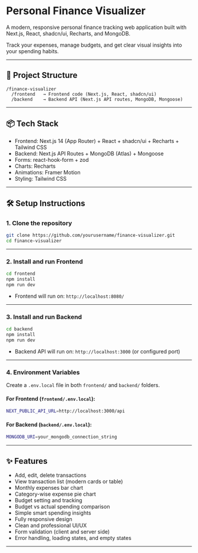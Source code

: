 # Personal Finance Visualizer

A modern, responsive personal finance tracking web application built with Next.js, React, shadcn/ui, Recharts, and MongoDB.

Track your expenses, manage budgets, and get clear visual insights into your spending habits.

---

## 🚀 Project Structure

```
/finance-visualizer
  /frontend   → Frontend code (Next.js, React, shadcn/ui)
  /backend    → Backend API (Next.js API routes, MongoDB, Mongoose)
```

---

## 📦 Tech Stack

- Frontend: Next.js 14 (App Router) + React + shadcn/ui + Recharts + Tailwind CSS
- Backend: Next.js API Routes + MongoDB (Atlas) + Mongoose
- Forms: react-hook-form + zod
- Charts: Recharts
- Animations: Framer Motion
- Styling: Tailwind CSS

---

## 🛠️ Setup Instructions

### 1. Clone the repository

```bash
git clone https://github.com/yourusername/finance-visualizer.git
cd finance-visualizer
```

---

### 2. Install and run Frontend

```bash
cd frontend
npm install
npm run dev
```

- Frontend will run on: `http://localhost:8080/`

---

### 3. Install and run Backend

```bash
cd backend
npm install
npm run dev
```

- Backend API will run on: `http://localhost:3000` (or configured port)

---

### 4. Environment Variables

Create a `.env.local` file in both `frontend/` and `backend/` folders.

#### For Frontend (`frontend/.env.local`):

```bash
NEXT_PUBLIC_API_URL=http://localhost:3000/api
```

#### For Backend (`backend/.env.local`):

```bash
MONGODB_URI=your_mongodb_connection_string
```

---

## ✨ Features

- Add, edit, delete transactions
- View transaction list (modern cards or table)
- Monthly expenses bar chart
- Category-wise expense pie chart
- Budget setting and tracking
- Budget vs actual spending comparison
- Simple smart spending insights
- Fully responsive design
- Clean and professional UI/UX
- Form validation (client and server side)
- Error handling, loading states, and empty states

---
